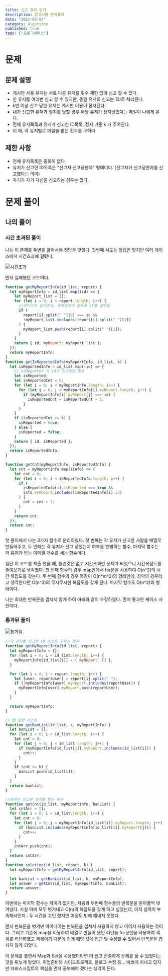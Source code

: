 ```yaml
---
title: 신고 결과 받기
description: 알고리즘 문제풀이
date: "2023-03-05"
category: algorithm
published: true
tags: ["프로그래머스"]
---
```


# 문제

## 문제 설명

- 게시판 사용 유저는 서로 다른 유저를 횟수 제한 없이 신고 할 수 있다.
- 한 유저를 여러번 신고 할 수 있지만, 동일 유저의 신고는 1회로 처리된다.
- k번 이상 신고 당한 유저는 게시판 이용이 정지된다.
- 내가 신고한 유저가 정지를 당할 경우 해당 유저가 정지당했다는 메일이 나에게 온다.
- 전체 유저목록과 유저가 신고한 ID목록, 정지 기준 k 가 주어진다.
- 이 때, 각 유저별로 메일을 받는 횟수를 구하라

## 제한 사항

- 전체 유저목록은 중복이 없다.
- 유저가 신고한 ID목록은 "신고자 신고당한자" 형태이다. (신고자가 신고당한자를 신고했다는 의미)
- 자기가 자기 자신을 신고하는 경우는 없다.

# 문제 풀이

## 나의 풀이

### 시간 초과된 풀이

나는 이 문제를 두번을 풀어서야 정답을 맞췄다. 첫번째 시도는 정답은 맞지만 여러 케이스에서 시간초과에 걸렸다. </br>

![시간초과](https://user-images.githubusercontent.com/113874038/222951065-d3ca8142-3516-4ad8-97b7-687365a6d1be.png)

먼저 실패했던 코드이다.

```javascript
function getMyReportInfo(id_list, report) {
  let myReportInfo = id_list.map((id) => {
    let myReport_list = [];
    for (let i = 0; i < report.length; i++) {
      //아이디가 같으면서, 중복된것이 없도록 if를 걸었음
      if (
        report[i].split(" ")[0] === id &&
        !myReport_list.includes(report[i].split(" ")[1])
      ) {
        myReport_list.push(report[i].split(" ")[1]);
      }
    }
    return { id, myReport: myReport_list };
  });
  return myReportInfo;
}
function getIsReportedInfo(myReportInfo, id_list, k) {
  let isReportedInfo = id_list.map((id) => {
    // isReported 각 id가 신고당한 횟수
    let isReported;
    let isReportedCnt = 0;
    for (let i = 0; i < myReportInfo.length; i++) {
      for (let j = 0; j < myReportInfo[i].myReport.length; j++) {
        if (myReportInfo[i].myReport[j] === id) {
          isReportedCnt = isReportedCnt + 1;
        }
      }
    }
    if (isReportedCnt >= k) {
      isReported = true;
    } else {
      isReported = false;
    }
    return { id, isReported };
  });
  return isReportedInfo;
}

function getCnt(myReportInfo, isReportedInfo) {
  let cnt = myReportInfo.map((info) => {
    let cnt = 0;
    for (let i = 0; i < isReportedInfo.length; i++) {
      if (
        isReportedInfo[i].isReported === true &&
        info.myReport.includes(isReportedInfo[i].id)
      ) {
        cnt = cnt + 1;
      }
    }
    return cnt;
  });
  return cnt;
}
```

첫 풀이에서 나는 3가지 함수로 분리하였다. 첫 번째는 각 유저가 신고한 사람을 배열로 만들어주고, 두 번째는 각 유저가 신고 당했는지 여부를 판별하는 함수, 마지막 함수는 각 유저가 받는 이메일 개수를 세는 함수이다. </br>

일단 이 코드를 제출 했을 때, 틀린것은 없고 시간초과만 문제가 되었으니 시간복잡도를 줄여보기로 생각했다. 첫 번째 함수의 경우 map안에서 for문을 사용하여 O(n^2)의 시간 복잡도를 갖는다. 두 번째 함수의 경우 똑같이 O(n\*m^2)의 형태인데, 최악의 경우라고 생각한다면 O(n^3)의 무시무시한 복잡도를 갖게 된다. 마지막 함수도 O(n^2)의 형태이다. </br>

나는 최대한 반복문을 겹치지 않게 하여 아래와 같이 수정하였다. 먼저 통과한 케이스 사진이다.

### 통과된 풀이

![통과됨](https://user-images.githubusercontent.com/113874038/222951493-80f708ab-e376-4644-b160-3b6be8939f17.png)

```javascript
//각 유저별 신고한 id 리스트 구하는 함수
function getMyReportInfo(id_list, report) {
  let myReportInfo = {};
  for (let i = 0; i < id_list.length; i++) {
    myReportInfo[id_list[i]] = { myReport: [] };
  }

  for (let i = 0; i < report.length; i++) {
    let [user, reportUser] = report[i].split(" ");
    if (!myReportInfo[user].myReport.includes(reportUser)) {
      myReportInfo[user].myReport.push(reportUser);
    }
  }

  return myReportInfo;
}

// 밴 당한 리스트
function getBanList(id_list, k, myReportInfo) {
  let banList = [];
  for (let i = 0; i < id_list.length; i++) {
    let cnt = 0;
    for (let j = 0; j < id_list.length; j++) {
      if (myReportInfo[id_list[j]].myReport.includes(id_list[i])) {
        cnt++;
      }
    }
    if (cnt >= k) {
      banList.push(id_list[i]);
    }
  }
  return banList;
}

//유저가 신고한 결과를 받는 횟수
function getCnt(id_list, myReportInfo, banList) {
  let cntArr = [];
  for (let i = 0; i < id_list.length; i++) {
    let cnt = 0;
    for (let j = 0; j < myReportInfo[id_list[i]].myReport.length; j++) {
      if (banList.includes(myReportInfo[id_list[i]].myReport[j])) {
        cnt++;
      }
    }
    cntArr.push(cnt);
  }
  return cntArr;
}
function solution(id_list, report, k) {
  let myReportInfo = getMyReportInfo(id_list, report);

  let banList = getBanList(id_list, k, myReportInfo);
  let answer = getCnt(id_list, myReportInfo, banList);
  return answer;
}
```

이번에는 마지막 함수는 차이가 없지만, 처음과 두번째 함수들의 반복문을 한꺼풀씩 벗겨냈다. 사실 아예 모두 벗겨내고 O(n)의 복잡도를 갖게 하고 싶었는데, 아직 실력이 부족해서인지.. 두 시간을 고민 했지만 이정도 밖에 해내지 못했다. </br>

먼저 반복문을 벗겨낸 아이디어는 반복문을 겹쳐서 사용하지 않고 이어서 사용하는 것이다. 그리고 기존에 map을 이용하여 배열로 만들어 냈던 리턴을 for문만을 사용하여 객체를 리턴하였고 객체이기 때문에 쉽게 해당 값에 접근 및 수정할 수 있어서 반복문을 겹치지 않게 되었다. </br>

이 문제를 풀면서 Map과 Set을 사용했더라면 더 쉽고 간결하게 문제를 풀 수 있었다는 것을 뒤늦게 알았다. 취업준비와 사이드프로젝트, 블로그 수정 등... 바쁘게 지내고 있지만 자바스크립트의 핵심을 먼저 공부해야 겠다는 생각이 든다.
